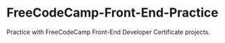 # FreeCodeCamp-Front-End-Practice
Practice with FreeCodeCamp Front-End Developer Certificate projects.
